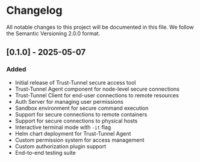 # Changelog

All notable changes to this project will be documented in this file. We follow the Semantic Versioning 2.0.0 format.

## [0.1.0] - 2025-05-07

### Added
- Initial release of Trust-Tunnel secure access tool
- Trust-Tunnel Agent component for node-level secure connections
- Trust-Tunnel Client for end-user connections to remote resources
- Auth Server for managing user permissions
- Sandbox environment for secure command execution
- Support for secure connections to remote containers
- Support for secure connections to physical hosts
- Interactive terminal mode with `-it` flag
- Helm chart deployment for Trust-Tunnel Agent
- Custom permission system for access management
- Custom authorization plugin support
- End-to-end testing suite
